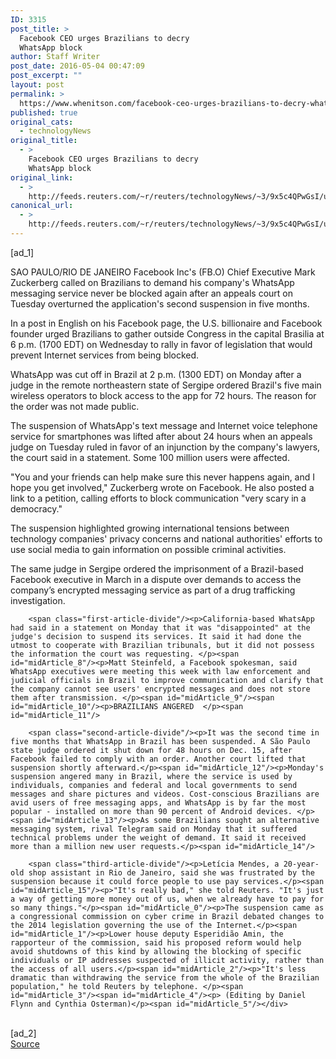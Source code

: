 ```yaml
---
ID: 3315
post_title: >
  Facebook CEO urges Brazilians to decry
  WhatsApp block
author: Staff Writer
post_date: 2016-05-04 00:47:09
post_excerpt: ""
layout: post
permalink: >
  https://www.whenitson.com/facebook-ceo-urges-brazilians-to-decry-whatsapp-block/
published: true
original_cats:
  - technologyNews
original_title:
  - >
    Facebook CEO urges Brazilians to decry
    WhatsApp block
original_link:
  - >
    http://feeds.reuters.com/~r/reuters/technologyNews/~3/9x5c4QPwGsI/us-facebook-brazil-whatsapp-unblock-idUSKCN0XU1YY
canonical_url:
  - >
    http://feeds.reuters.com/~r/reuters/technologyNews/~3/9x5c4QPwGsI/us-facebook-brazil-whatsapp-unblock-idUSKCN0XU1YY
---
```

 [ad_1]
<br><div id="articleText">
<span id="midArticle_start"/>

<span id="midArticle_0"/><span class="focusParagraph" readability="4"><p><span class="articleLocation">SAO PAULO/RIO DE JANEIRO</span> Facebook Inc's (<span id="symbol_FB.O_0">FB.O</span>) Chief Executive Mark Zuckerberg called on Brazilians to demand his company's WhatsApp messaging service  never be blocked again after an appeals court on Tuesday overturned the application's second suspension in five months. </p></span><span id="midArticle_1"/><p>In a post in English on his Facebook page, the U.S. billionaire and Facebook founder urged Brazilians to gather outside Congress in the capital Brasilia at 6 p.m. (1700 EDT) on Wednesday to rally in favor of legislation that would prevent Internet services from being blocked.</p><span id="midArticle_2"/><p>WhatsApp was cut off in Brazil at 2 p.m. (1300 EDT) on Monday after a judge in the remote northeastern state of Sergipe ordered Brazil's five main wireless operators to block access to the app for 72 hours. The reason for the order was not made public. </p><span id="midArticle_3"/><p>The suspension of WhatsApp's text message and Internet voice telephone service for smartphones was lifted after about 24 hours when an appeals judge on Tuesday ruled in favor of an injunction by the company's lawyers, the court said in a statement. Some 100 million users were affected.</p><span id="midArticle_4"/><p>"You and your friends can help make sure this never happens again, and I hope you get involved," Zuckerberg wrote on Facebook. He also posted a link to a petition, calling efforts to block communication "very scary in a democracy." </p><span id="midArticle_5"/><p>The suspension highlighted growing international tensions between technology companies' privacy concerns and national authorities' efforts to use social media to gain information on possible criminal activities.</p><span id="midArticle_6"/><p>The same judge in Sergipe ordered the imprisonment of a Brazil-based Facebook executive in March in a dispute over demands to access the company’s encrypted messaging service as part of a drug trafficking investigation. </p><span id="midArticle_7"/>
        
        <span class="first-article-divide"/><p>California-based WhatsApp had said in a statement on Monday that it was "disappointed" at the judge's decision to suspend its services. It said it had done the utmost to cooperate with Brazilian tribunals, but it did not possess the information the court was requesting. </p><span id="midArticle_8"/><p>Matt Steinfeld, a Facebook spokesman, said WhatsApp executives were meeting this week with law enforcement and judicial officials in Brazil to improve communication and clarify that the company cannot see users' encrypted messages and does not store them after transmission. </p><span id="midArticle_9"/><span id="midArticle_10"/><p>BRAZILIANS ANGERED  </p><span id="midArticle_11"/>
        
        <span class="second-article-divide"/><p>It was the second time in five months that WhatsApp in Brazil has been suspended. A São Paulo state judge ordered it shut down for 48 hours on Dec. 15, after Facebook failed to comply with an order. Another court lifted that suspension shortly afterward.</p><span id="midArticle_12"/><p>Monday's suspension angered many in Brazil, where the service is used by individuals, companies and federal and local governments to send messages and share pictures and videos. Cost-conscious Brazilians are avid users of free messaging apps, and WhatsApp is by far the most popular - installed on more than 90 percent of Android devices. </p><span id="midArticle_13"/><p>As some Brazilians sought an alternative messaging system, rival Telegram said on Monday that it suffered technical problems under the weight of demand. It said it received more than a million new user requests.</p><span id="midArticle_14"/>
        
        <span class="third-article-divide"/><p>Letícia Mendes, a 20-year-old shop assistant in Rio de Janeiro, said she was frustrated by the suspension because it could force people to use pay services.</p><span id="midArticle_15"/><p>"It's really bad," she told Reuters. "It's just a way of getting more money out of us, when we already have to pay for so many things."</p><span id="midArticle_0"/><p>The suspension came as a congressional commission on cyber crime in Brazil debated changes to the 2014 legislation governing the use of the Internet.</p><span id="midArticle_1"/><p>Lower house deputy Esperidião Amin, the rapporteur of the commission, said his proposed reform would help avoid shutdowns of this kind by allowing the blocking of specific individuals or IP addresses suspected of illicit activity, rather than the access of all users.</p><span id="midArticle_2"/><p>"It's less dramatic than withdrawing the service from the whole of the Brazilian population," he told Reuters by telephone. </p><span id="midArticle_3"/><span id="midArticle_4"/><p> (Editing by Daniel Flynn and Cynthia Osterman)</p><span id="midArticle_5"/></div>
<br>[ad_2]
<br><a href="http://feeds.reuters.com/~r/reuters/technologyNews/~3/9x5c4QPwGsI/us-facebook-brazil-whatsapp-unblock-idUSKCN0XU1YY">Source </a>